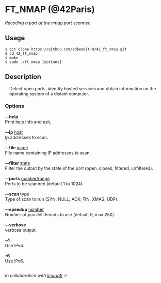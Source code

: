 # FT_NMAP (@42Paris)
*Recoding a part of the nmap port scanner.*

## Usage 

```
$ git clone https://github.com/adbenoit-9/42_ft_nmap.git
$ cd 42_ft_nmap
$ make
$ sudo ./ft_nmap [options]
```

## Description

<p style="margin: 0px; margin-top: 1em; margin-bottom: 1.5em;margin-left: 1em">
Detect open ports, identify hosted services and obtain information on the
operating system of a distant computer.
</p>

### Options

<p style="margin-top: 1em;">
    <strong>--help</strong><br>
    Print help info and exit.<br><br>
    <strong>--ip</strong> <ins>host</ins><br>
    Ip addresses to scan.<br><br>
    <strong>--file</strong> <ins>name</ins><br>
    File name containing IP addresses to scan.<br><br>
    <strong>--filter</strong> <ins>state</ins><br>
    Filter the output by the state of the port (open, closed, filtered, unfiltered).<br><br>
    <strong>--ports</strong> <ins>number/range</ins><br>
    Ports to be scanned (default 1 to 1024).<br><br>
    <strong>--scan</strong> <ins>type</ins><br>
    Type of scan to run (SYN, NULL, ACK, FIN, XMAS, UDP).<br><br>
    <strong>--speedup</strong> <ins>number</ins><br>
    Number of parallel threads to use (default 0, max 250).<br><br>
    <strong>--verbose</strong><br>
    verbose output.<br><br>
    <strong>-4</strong><br>
    Use IPv4.<br><br>
    <strong>-6</strong><br>
    Use IPv6.<br><br>
</p>


*In collaboration with [lmariott](https://github.com/leonmariotto) 🔥*
